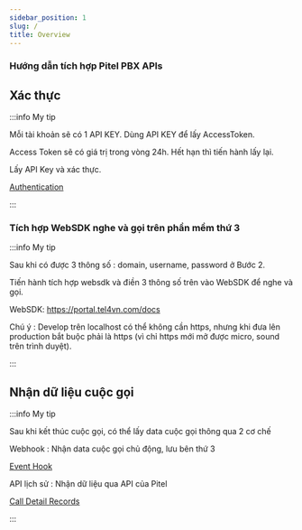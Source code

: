 ```yaml
---
sidebar_position: 1
slug: /
title: Overview
---
```


### Hướng dẫn tích hợp Pitel PBX APIs

## Xác thực

:::info My tip

Mỗi tài khoản sẽ có 1 API KEY. Dùng API KEY để lấy AccessToken.

Access Token sẽ có giá trị trong vòng 24h. Hết hạn thì tiến hành lấy lại.

Lấy API Key và xác thực.

[Authentication](auth)

:::

### Tích hợp WebSDK nghe và gọi trên phần mềm thứ 3

:::info My tip

Sau khi có được 3 thông số : domain, username, password ở Bước 2.

Tiến hành tích hợp websdk và điền 3 thông số trên vào WebSDK để nghe và gọi.

WebSDK: https://portal.tel4vn.com/docs

Chú ý : Develop trên localhost có thể không cần https, nhưng khi đưa lên production bắt buộc phải là https (vì chỉ https mới mở được micro, sound trên trình duyệt).

:::

## Nhận dữ liệu cuộc gọi

:::info My tip

Sau khi kết thúc cuộc gọi, có thể lấy data cuộc gọi thông qua 2 cơ chế

Webhook : Nhận data cuộc gọi chủ động, lưu bên thứ 3

[Event Hook](event)

API lịch sử : Nhận dữ liệu qua API của Pitel

[Call Detail Records](cdr)

:::